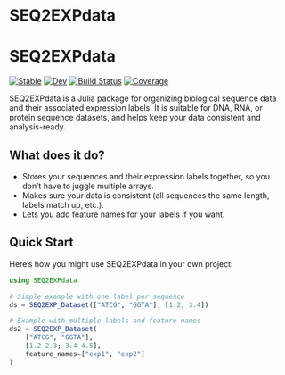 # SEQ2EXPdata
# SEQ2EXPdata

[![Stable](https://img.shields.io/badge/docs-stable-blue.svg)](https://kchu25.github.io/SEQ2EXPdata.jl/stable/)
[![Dev](https://img.shields.io/badge/docs-dev-blue.svg)](https://kchu25.github.io/SEQ2EXPdata.jl/dev/)
[![Build Status](https://github.com/kchu25/SEQ2EXPdata.jl/actions/workflows/CI.yml/badge.svg?branch=main)](https://github.com/kchu25/SEQ2EXPdata.jl/actions/workflows/CI.yml?query=branch%3Amain)
[![Coverage](https://codecov.io/gh/kchu25/SEQ2EXPdata.jl/branch/main/graph/badge.svg)](https://codecov.io/gh/kchu25/SEQ2EXPdata.jl)

SEQ2EXPdata is a Julia package for organizing biological sequence data and their associated expression labels. It is suitable for DNA, RNA, or protein sequence datasets, and helps keep your data consistent and analysis-ready.

## What does it do?

- Stores your sequences and their expression labels together, so you don’t have to juggle multiple arrays.
- Makes sure your data is consistent (all sequences the same length, labels match up, etc.).
- Lets you add feature names for your labels if you want.

## Quick Start

Here’s how you might use SEQ2EXPdata in your own project:

```julia
using SEQ2EXPdata

# Simple example with one label per sequence
ds = SEQ2EXP_Dataset(["ATCG", "GGTA"], [1.2, 3.4])

# Example with multiple labels and feature names
ds2 = SEQ2EXP_Dataset(
    ["ATCG", "GGTA"],
    [1.2 2.3; 3.4 4.5],
    feature_names=["exp1", "exp2"]
)
```